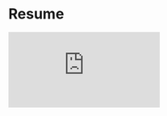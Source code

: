 # Resume
<embed src = 'https://github.com/nisarg0/Resume/files/6896040/Nisarg.Resume.pdf' type="application/pdf">
